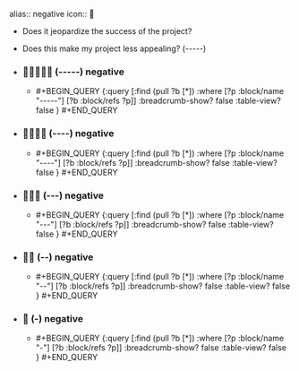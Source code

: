 alias:: negative
icon:: 🪫
- Does it jeopardize the success of the project?
- Does this make my project less appealing? (-----)
- ### 🪫🪫🪫🪫🪫 (-----) negative
  - #+BEGIN_QUERY
    {:query [:find (pull ?b [*])
      :where
      [?p :block/name "-----"]
      [?b :block/refs ?p]]
    :breadcrumb-show? false
    :table-view? false
    }
    #+END_QUERY

- ### 🪫🪫🪫🪫 (----) negative
  - #+BEGIN_QUERY
    {:query [:find (pull ?b [*])
      :where
      [?p :block/name "----"]
      [?b :block/refs ?p]]
    :breadcrumb-show? false
    :table-view? false
    }
    #+END_QUERY

- ### 🪫🪫🪫 (---) negative
  - #+BEGIN_QUERY
    {:query [:find (pull ?b [*])
      :where
      [?p :block/name "---"]
      [?b :block/refs ?p]]
    :breadcrumb-show? false
    :table-view? false
    }
    #+END_QUERY

- ### 🪫🪫 (--) negative
  - #+BEGIN_QUERY
    {:query [:find (pull ?b [*])
      :where
      [?p :block/name "--"]
      [?b :block/refs ?p]]
    :breadcrumb-show? false
    :table-view? false
    }
    #+END_QUERY

- ### 🪫 (-) negative
  - #+BEGIN_QUERY
    {:query [:find (pull ?b [*])
      :where
      [?p :block/name "-"]
      [?b :block/refs ?p]]
    :breadcrumb-show? false
    :table-view? false
    }
    #+END_QUERY

